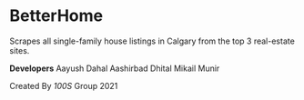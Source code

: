 # BetterHome
Scrapes all single-family house listings in Calgary from the top 3 real-estate sites.

**Developers**
Aayush Dahal
Aashirbad Dhital
Mikail Munir

Created By _100S_ Group 2021
